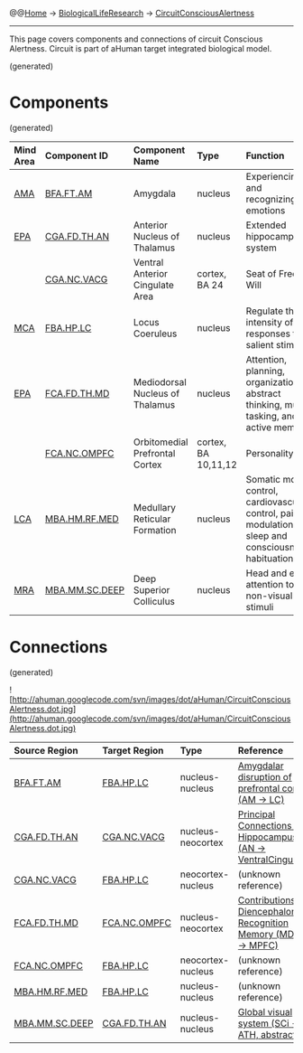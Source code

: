 @@[Home](Home.md) -> [BiologicalLifeResearch](BiologicalLifeResearch.md) -> [CircuitConsciousAlertness](CircuitConsciousAlertness.md)

---


This page covers components and connections of circuit Conscious Alertness.
Circuit is part of aHuman target integrated biological model.

(generated)
# Components #
(generated)

| **Mind Area** | **Component ID** | **Component Name** | **Type** | **Function** |
|:--------------|:-----------------|:-------------------|:---------|:-------------|
| [AMA](BrainAreaAMA.md) | [BFA.FT.AM](BrainRegionBFA_FT_AM.md) | Amygdala           | nucleus  | Experiencing and recognizing emotions |
| [EPA](BrainAreaEPA.md) | [CGA.FD.TH.AN](BrainRegionCGA_FD_TH_AN.md) | Anterior Nucleus of Thalamus | nucleus  | Extended hippocampal system |
|               | [CGA.NC.VACG](BrainRegionCGA_NC_VACG.md) | Ventral Anterior Cingulate Area | cortex, BA 24 | Seat of Free Will |
| [MCA](BrainAreaMCA.md) | [FBA.HP.LC](BrainRegionFBA_HP_LC.md) | Locus Coeruleus    | nucleus  | Regulate the intensity of responses to salient stimuli |
| [EPA](BrainAreaEPA.md) | [FCA.FD.TH.MD](BrainRegionFCA_FD_TH_MD.md) | Mediodorsal Nucleus of Thalamus | nucleus  | Attention, planning, organization, abstract thinking, multi-tasking, and active memory |
|               | [FCA.NC.OMPFC](BrainRegionFCA_NC_OMPFC.md) | Orbitomedial Prefrontal Cortex | cortex, BA 10,11,12 | Personality  |
| [LCA](BrainAreaLCA.md) | [MBA.HM.RF.MED](BrainRegionMBA_HM_RF_MED.md) | Medullary Reticular Formation | nucleus  | Somatic motor control, cardiovascular control, pain modulation, sleep and consciousness, habituation |
| [MRA](BrainAreaMRA.md) | [MBA.MM.SC.DEEP](BrainRegionMBA_MM_SC_DEEP.md) | Deep Superior Colliculus | nucleus  | Head and eye attention to non-visual stimuli |

# Connections #
(generated)

![http://ahuman.googlecode.com/svn/images/dot/aHuman/CircuitConsciousAlertness.dot.jpg](http://ahuman.googlecode.com/svn/images/dot/aHuman/CircuitConsciousAlertness.dot.jpg)

| **Source Region** | **Target Region** | **Type** | **Reference** |
|:------------------|:------------------|:---------|:--------------|
| [BFA.FT.AM](BrainRegionBFA_FT_AM.md) | [FBA.HP.LC](BrainRegionFBA_HP_LC.md) | nucleus-nucleus | [Amygdalar disruption of prefrontal cortex (AM -> LC)](http://neuropolitics.org/defaultmay10.asp) |
| [CGA.FD.TH.AN](BrainRegionCGA_FD_TH_AN.md) | [CGA.NC.VACG](BrainRegionCGA_NC_VACG.md) | nucleus-neocortex | [Principal Connections of Hippocampus (AN -> VentralCingulate)](http://highered.mcgraw-hill.com/sites/dl/free/0071402357/156721/figure350_1.html) |
| [CGA.NC.VACG](BrainRegionCGA_NC_VACG.md) | [FBA.HP.LC](BrainRegionFBA_HP_LC.md) | neocortex-nucleus | (unknown reference) |
| [FCA.FD.TH.MD](BrainRegionFCA_FD_TH_MD.md) | [FCA.NC.OMPFC](BrainRegionFCA_NC_OMPFC.md) | nucleus-neocortex | [Contributions of Diencephalon to Recognition Memory (MDmc -> MPFC)](http://learnmem.cshlp.org/content/18/6/384/F1.expansion.html) |
| [FCA.NC.OMPFC](BrainRegionFCA_NC_OMPFC.md) | [FBA.HP.LC](BrainRegionFBA_HP_LC.md) | neocortex-nucleus | (unknown reference) |
| [MBA.HM.RF.MED](BrainRegionMBA_HM_RF_MED.md) | [FBA.HP.LC](BrainRegionFBA_HP_LC.md) | nucleus-nucleus | (unknown reference) |
| [MBA.MM.SC.DEEP](BrainRegionMBA_MM_SC_DEEP.md) | [CGA.FD.TH.AN](BrainRegionCGA_FD_TH_AN.md) | nucleus-nucleus | [Global visual system (SCi -> ATH, abstract)](http://www.sciencedirect.com/science/article/pii/S0959438808001566) |
